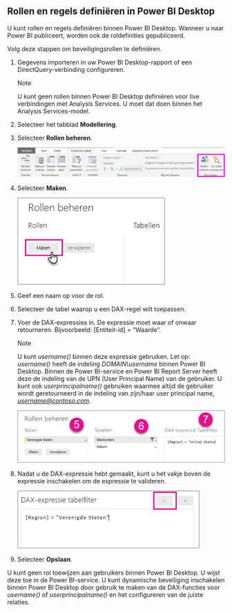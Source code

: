 ## <a name="define-roles-and-rules-in-power-bi-desktop"></a>Rollen en regels definiëren in Power BI Desktop
U kunt rollen en regels definiëren binnen Power BI Desktop. Wanneer u naar Power BI publiceert, worden ook de roldefinities gepubliceerd.

Volg deze stappen om beveiligingsrollen te definiëren.

1. Gegevens importeren in uw Power BI Desktop-rapport of een DirectQuery-verbinding configureren.
   
   > [!NOTE]
   > U kunt geen rollen binnen Power BI Desktop definiëren voor live verbindingen met Analysis Services. U moet dat doen binnen het Analysis Services-model.
   > 
   > 
1. Selecteer het tabblad **Modellering**.
2. Selecteer **Rollen beheren**.
   
   ![](./media/rls-desktop-define-roles/powerbi-desktop-security.png)
4. Selecteer **Maken**.
   
   ![](./media/rls-desktop-define-roles/powerbi-desktop-security-create-role.png)
5. Geef een naam op voor de rol. 
6. Selecteer de tabel waarop u een DAX-regel wilt toepassen.
7. Voer de DAX-expressies in. De expressie moet waar of onwaar retourneren. Bijvoorbeeld: [Entiteit-id] = “Waarde”.
   
   > [!NOTE]
   > U kunt *username()* binnen deze expressie gebruiken. Let op: *username()* heeft de indeling *DOMAIN\username* binnen Power BI Desktop. Binnen de Power BI-service en Power BI Report Server heeft deze de indeling van de UPN (User Principal Name) van de gebruiker. U kunt ook *userprincipalname()* gebruiken waarmee altijd de gebruiker wordt geretourneerd in de indeling van zijn/haar user principal name, *username@contoso.com*.
   > 
   > 
   
   ![](./media/rls-desktop-define-roles/powerbi-desktop-security-create-rule.png)
8. Nadat u de DAX-expressie hebt gemaakt, kunt u het vakje boven de expressie inschakelen om de expressie te valideren.
   
   ![](./media/rls-desktop-define-roles/powerbi-desktop-security-validate-dax.png)
9. Selecteer **Opslaan**.

U kunt geen rol toewijzen aan gebruikers binnen Power BI Desktop. U wijst deze toe in de Power BI-service. U kunt dynamische beveiliging inschakelen binnen Power BI Desktop door gebruik te maken van de DAX-functies voor *username()* of *userprincipalname()* en het configureren van de juiste relaties. 

